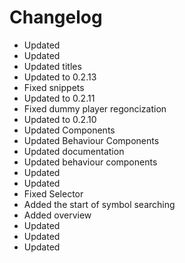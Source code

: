 # Changelog 
- Updated
- Updated
- Updated titles
- Updated to 0.2.13
- Fixed snippets
- Updated to 0.2.11
- Fixed dummy player regoncization
- Updated to 0.2.10
- Updated Components
- Updated Behaviour Components
- Updated documentation
- Updated behaviour components
- Updated
- Updated
- Fixed Selector
- Added the start of symbol searching
- Added overview
- Updated
- Updated
- Updated